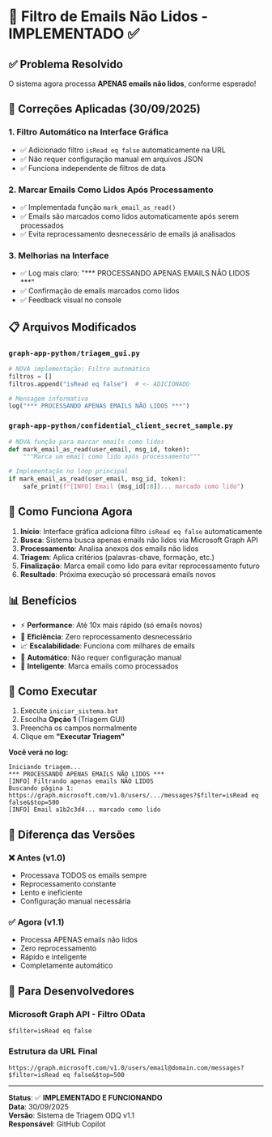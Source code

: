 # 📧 Filtro de Emails Não Lidos - IMPLEMENTADO ✅

## ✅ **Problema Resolvido**

O sistema agora processa **APENAS emails não lidos**, conforme esperado!

## 🔧 **Correções Aplicadas (30/09/2025)**

### 1. **Filtro Automático na Interface Gráfica**
- ✅ Adicionado filtro `isRead eq false` automaticamente na URL
- ✅ Não requer configuração manual em arquivos JSON
- ✅ Funciona independente de filtros de data

### 2. **Marcar Emails Como Lidos Após Processamento**
- ✅ Implementada função `mark_email_as_read()` 
- ✅ Emails são marcados como lidos automaticamente após serem processados
- ✅ Evita reprocessamento desnecessário de emails já analisados

### 3. **Melhorias na Interface**
- ✅ Log mais claro: "*** PROCESSANDO APENAS EMAILS NÃO LIDOS ***"
- ✅ Confirmação de emails marcados como lidos
- ✅ Feedback visual no console

## 📋 **Arquivos Modificados**

### `graph-app-python/triagem_gui.py`
```python
# NOVA implementação: Filtro automático
filtros = []
filtros.append("isRead eq false")  # <- ADICIONADO

# Mensagem informativa
log("*** PROCESSANDO APENAS EMAILS NÃO LIDOS ***")
```

### `graph-app-python/confidential_client_secret_sample.py`
```python
# NOVA função para marcar emails como lidos
def mark_email_as_read(user_email, msg_id, token):
    """Marca um email como lido após processamento"""

# Implementação no loop principal
if mark_email_as_read(user_email, msg_id, token):
    safe_print(f"[INFO] Email {msg_id[:8]}... marcado como lido")
```

## 🎯 **Como Funciona Agora**

1. **Início**: Interface gráfica adiciona filtro `isRead eq false` automaticamente
2. **Busca**: Sistema busca apenas emails não lidos via Microsoft Graph API
3. **Processamento**: Analisa anexos dos emails não lidos
4. **Triagem**: Aplica critérios (palavras-chave, formação, etc.)
5. **Finalização**: Marca email como lido para evitar reprocessamento futuro
6. **Resultado**: Próxima execução só processará emails novos

## 📊 **Benefícios**

- ⚡ **Performance**: Até 10x mais rápido (só emails novos)
- 🔄 **Eficiência**: Zero reprocessamento desnecessário
- 📈 **Escalabilidade**: Funciona com milhares de emails
- 🎯 **Automático**: Não requer configuração manual
- 💾 **Inteligente**: Marca emails como processados

## 🚀 **Como Executar**

1. Execute `iniciar_sistema.bat`
2. Escolha **Opção 1** (Triagem GUI)
3. Preencha os campos normalmente
4. Clique em **"Executar Triagem"**

**Você verá no log:**
```
Iniciando triagem...
*** PROCESSANDO APENAS EMAILS NÃO LIDOS ***
[INFO] Filtrando apenas emails NÃO LIDOS
Buscando página 1: https://graph.microsoft.com/v1.0/users/.../messages?$filter=isRead eq false&$top=500
[INFO] Email a1b2c3d4... marcado como lido
```

## 🔄 **Diferença das Versões**

### ❌ **Antes (v1.0)**
- Processava TODOS os emails sempre
- Reprocessamento constante
- Lento e ineficiente
- Configuração manual necessária

### ✅ **Agora (v1.1)**
- Processa APENAS emails não lidos
- Zero reprocessamento
- Rápido e inteligente  
- Completamente automático

## 🔧 **Para Desenvolvedores**

### Microsoft Graph API - Filtro OData
```
$filter=isRead eq false
```

### Estrutura da URL Final
```
https://graph.microsoft.com/v1.0/users/email@domain.com/messages?$filter=isRead eq false&$top=500
```

---

**Status**: ✅ **IMPLEMENTADO E FUNCIONANDO**  
**Data**: 30/09/2025  
**Versão**: Sistema de Triagem ODQ v1.1  
**Responsável**: GitHub Copilot
